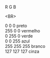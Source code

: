 R   G   B

&lt;BR&gt;


0   0   0   preto<br>
255 0   0   vermelho<br>
0   255 0   verde<br>
0   0   255 azul<br>
255 255 255 branco<br>
127 127 127 cinza<br>